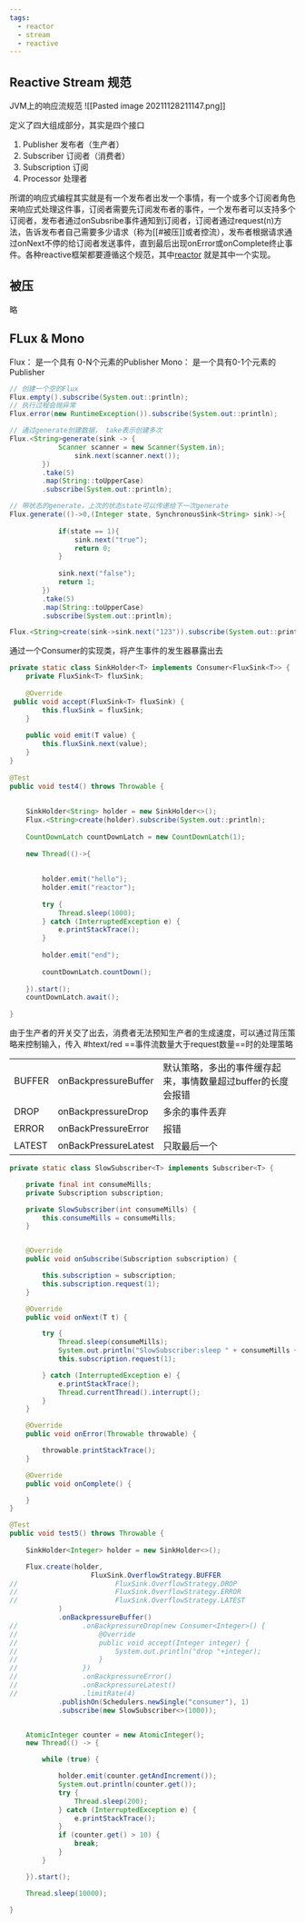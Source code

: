```yaml
---
tags:
  - reactor
  - stream
  - reactive
---
```



## Reactive Stream 规范

JVM上的响应流规范
![[Pasted image 20211128211147.png]]

定义了四大组成部分，其实是四个接口
1. Publisher	发布者（生产者）
2. Subscriber	订阅者（消费者）
3. Subscription	订阅
4. Processor	处理者

所谓的响应式编程其实就是有一个发布者出发一个事情，有一个或多个订阅者角色来响应式处理这件事，订阅者需要先订阅发布者的事件，一个发布者可以支持多个订阅者，发布者通过onSubsribe事件通知到订阅者，订阅者通过request(n)方法，告诉发布者自己需要多少请求（称为[[#被压]]或者控流），发布者根据请求通过onNext不停的给订阅者发送事件，直到最后出现onError或onComplete终止事件。各种reactive框架都要遵循这个规范，其中[reactor](https://projectreactor.io/) 就是其中一个实现。

## 被压
略

## FLux & Mono

Flux：	是一个具有 0-N个元素的Publisher
Mono：	是一个具有0-1个元素的Publisher


```java
// 创建一个空的Flux
Flux.empty().subscribe(System.out::println);
// 执行过程会抛异常
Flux.error(new RuntimeException()).subscribe(System.out::println);

```

```java
// 通过generate创建数据， take表示创建多次
Flux.<String>generate(sink -> {  
            Scanner scanner = new Scanner(System.in);  
                sink.next(scanner.next());  
        })
	    .take(5)  
        .map(String::toUpperCase)  
        .subscribe(System.out::println);

// 带状态的generate，上次的状态state可以传递给下一次generate
Flux.generate(()->0,(Integer state, SynchronousSink<String> sink)->{  
  
            if(state == 1){  
                sink.next("true");  
                return 0;  
            }  
  
            sink.next("false");  
            return 1;  
        })  
        .take(5)  
        .map(String::toUpperCase)  
        .subscribe(System.out::println);
```


```java
Flux.<String>create(sink->sink.next("123")).subscribe(System.out::println);

```


通过一个Consumer的实现类，将产生事件的发生器暴露出去
```java
private static class SinkHolder<T> implements Consumer<FluxSink<T>> {  
    private FluxSink<T> fluxSink;  
  
    @Override  
 public void accept(FluxSink<T> fluxSink) {  
        this.fluxSink = fluxSink;  
    }  
  
    public void emit(T value) {  
        this.fluxSink.next(value);  
    }  
}  
  
@Test  
public void test4() throws Throwable {  
  
  
    SinkHolder<String> holder = new SinkHolder<>();  
    Flux.<String>create(holder).subscribe(System.out::println);  
  
    CountDownLatch countDownLatch = new CountDownLatch(1);  
  
    new Thread(()->{  
  
  
        holder.emit("hello");  
        holder.emit("reactor");  
  
        try {  
            Thread.sleep(1000);  
        } catch (InterruptedException e) {  
            e.printStackTrace();  
        }  
  
        holder.emit("end");  
  
        countDownLatch.countDown();  
  
    }).start();  
    countDownLatch.await();  
  
}
```

由于生产者的开关交了出去，消费者无法预知生产者的生成速度，可以通过背压策略来控制输入，传入 #htext/red ==事件流数量大于request数量==时的处理策略

|        |                      |                                                              |
| ------ | -------------------- | ------------------------------------------------------------ |
| BUFFER | onBackpressureBuffer | 默认策略，多出的事件缓存起来，事情数量超过buffer的长度会报错 |
| DROP   | onBackpressureDrop   | 多余的事件丢弃                                               |
| ERROR  | onBackPressureError  | 报错                                                         |
| LATEST | onBackPressureLatest | 只取最后一个                                                 | 




```java
private static class SlowSubscriber<T> implements Subscriber<T> {

	private final int consumeMills;
	private Subscription subscription;

	private SlowSubscriber(int consumeMills) {
		this.consumeMills = consumeMills;
	}


	@Override
	public void onSubscribe(Subscription subscription) {

		this.subscription = subscription;
		this.subscription.request(1);
	}

	@Override
	public void onNext(T t) {

		try {
			Thread.sleep(consumeMills);
			System.out.println("SlowSubscriber:sleep " + consumeMills + " get " + t);
			this.subscription.request(1);

		} catch (InterruptedException e) {
			e.printStackTrace();
			Thread.currentThread().interrupt();
		}
	}

	@Override
	public void onError(Throwable throwable) {

		throwable.printStackTrace();
	}

	@Override
	public void onComplete() {

	}
}

@Test
public void test5() throws Throwable {
	
	SinkHolder<Integer> holder = new SinkHolder<>();

	Flux.create(holder,
					FluxSink.OverflowStrategy.BUFFER
//                        FluxSink.OverflowStrategy.DROP
//                        FluxSink.OverflowStrategy.ERROR
//                        FluxSink.OverflowStrategy.LATEST
			)
			.onBackpressureBuffer()
//                .onBackpressureDrop(new Consumer<Integer>() {
//                    @Override
//                    public void accept(Integer integer) {
//                        System.out.println("drop "+integer);
//                    }
//                })
//                .onBackpressureError()
//                .onBackpressureLatest()
//                .limitRate(4)
			.publishOn(Schedulers.newSingle("consumer"), 1)
			.subscribe(new SlowSubscriber<>(1000));


	AtomicInteger counter = new AtomicInteger();
	new Thread(() -> {

		while (true) {

			holder.emit(counter.getAndIncrement());
			System.out.println(counter.get());
			try {
				Thread.sleep(200);
			} catch (InterruptedException e) {
				e.printStackTrace();
			}
			if (counter.get() > 10) {
				break;
			}
		}

	}).start();

	Thread.sleep(10000);

}

```